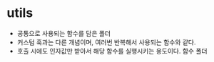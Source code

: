 # utils

- 공통으로 사용되는 함수를 담은 폴더
- 커스텀 훅과는 다른 개념이며, 여러번 반복해서 사용되는 함수와 같다.
- 호출 시에도 인자값만 받아서 해당 함수를 실행시키는 용도이다.
함수 폴더